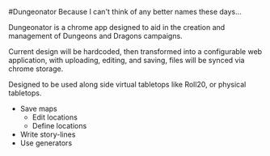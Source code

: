#Dungeonator
Because I can't think of any better names these days...

Dungeonator is a chrome app designed to aid in the creation and management of Dungeons and Dragons campaigns.

Current design will be hardcoded, then transformed into a configurable web application, with uploading, editing, and saving, files will be synced via chrome storage.

Designed to be used along side virtual tabletops like Roll20, or physical tabletops.

* Save maps
  * Edit locations
  * Define locations
* Write story-lines
* Use generators
